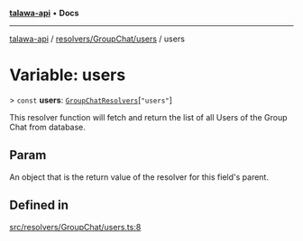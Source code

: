 [**talawa-api**](../../../../README.md) • **Docs**

***

[talawa-api](../../../../modules.md) / [resolvers/GroupChat/users](../README.md) / users

# Variable: users

\> `const` **users**: [`GroupChatResolvers`](../../../../types/generatedGraphQLTypes/type-aliases/GroupChatResolvers.md)\[`"users"`\]

This resolver function will fetch and return the list of all Users of the Group Chat from database.

## Param

An object that is the return value of the resolver for this field's parent.

## Defined in

[src/resolvers/GroupChat/users.ts:8](https://github.com/PalisadoesFoundation/talawa-api/blob/d0c167bb942c4778fba221c2cdd27665fc7dbf61/src/resolvers/GroupChat/users.ts#L8)
